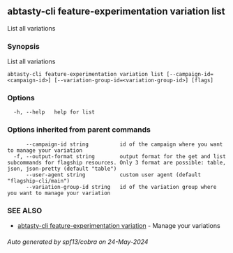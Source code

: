 ## abtasty-cli feature-experimentation variation list

List all variations

### Synopsis

List all variations

```
abtasty-cli feature-experimentation variation list [--campaign-id=<campaign-id>] [--variation-group-id=<variation-group-id>] [flags]
```

### Options

```
  -h, --help   help for list
```

### Options inherited from parent commands

```
      --campaign-id string          id of the campaign where you want to manage your variation
  -f, --output-format string        output format for the get and list subcommands for flagship resources. Only 3 format are possible: table, json, json-pretty (default "table")
      --user-agent string           custom user agent (default "flagship-cli/main")
      --variation-group-id string   id of the variation group where you want to manage your variation
```

### SEE ALSO

* [abtasty-cli feature-experimentation variation](abtasty-cli_feature-experimentation_variation.md)	 - Manage your variations

###### Auto generated by spf13/cobra on 24-May-2024
